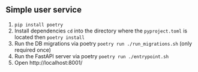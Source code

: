 ## Simple user service

1. `pip install poetry`
2. Install dependencies `cd` into the directory where the `pyproject.toml` is located then `poetry install`
3. Run the DB migrations via poetry `poetry run ./run_migrations.sh` (only required once)
4. Run the FastAPI server via poetry `poetry run ./entrypoint.sh`
5. Open http://localhost:8001/

